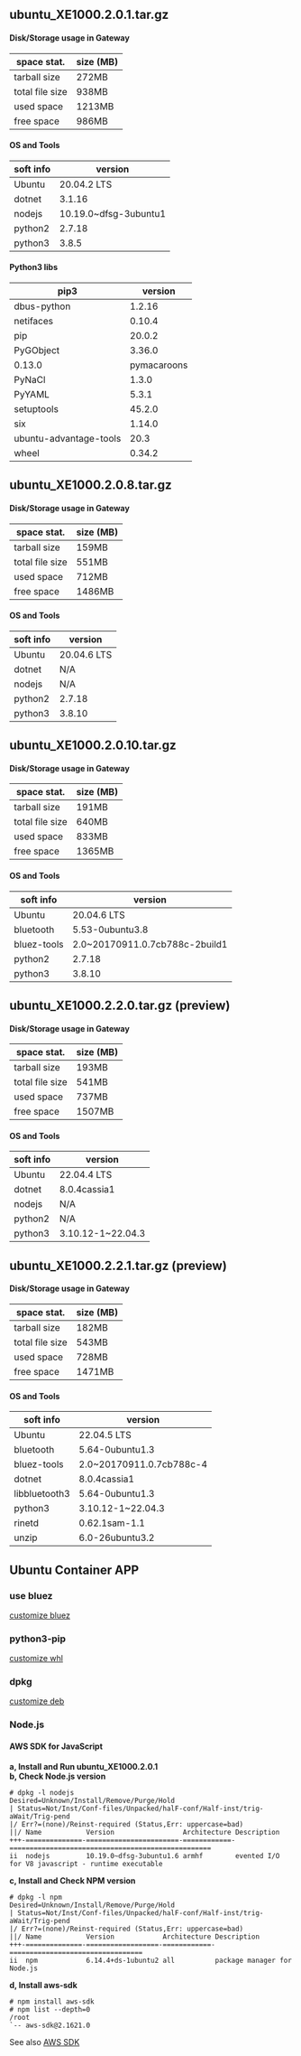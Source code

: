 ## ubuntu_XE1000.2.0.1.tar.gz
#### Disk/Storage usage in Gateway
| space stat. | size (MB) |
|--|--|
| tarball size | 272MB |
| total file size | 938MB |
| used space | 1213MB |
| free space | 986MB |
#### OS and Tools
| soft info | version |
|--|--|
| Ubuntu| 20.04.2 LTS |
| dotnet | 3.1.16 |
| nodejs | 10.19.0~dfsg-3ubuntu1 |
| python2 | 2.7.18 |
| python3 | 3.8.5 |
#### Python3 libs
| pip3 | version |
|--|--|
| dbus-python | 1.2.16 |
| netifaces | 0.10.4 |
| pip | 20.0.2 |
| PyGObject | 3.36.0 |
| 0.13.0 | pymacaroons |
| PyNaCl | 1.3.0 |
| PyYAML | 5.3.1 |
| setuptools | 45.2.0 |
| six | 1.14.0 |
| ubuntu-advantage-tools | 20.3 |
| wheel | 0.34.2 |
## ubuntu_XE1000.2.0.8.tar.gz
#### Disk/Storage usage in Gateway
| space stat. | size (MB) |
|--|--|
| tarball size | 159MB |
| total file size | 551MB |
| used space | 712MB |
| free space | 1486MB |
#### OS and Tools
| soft info | version |
|--|--|
| Ubuntu| 20.04.6 LTS |
| dotnet | N/A |
| nodejs | N/A |
| python2 | 2.7.18 |
| python3 | 3.8.10 |
## ubuntu_XE1000.2.0.10.tar.gz
#### Disk/Storage usage in Gateway
| space stat. | size (MB) |
|--|--|
| tarball size | 191MB |
| total file size | 640MB |
| used space | 833MB |
| free space | 1365MB |
#### OS and Tools
| soft info | version |
|--|--|
| Ubuntu| 20.04.6 LTS |
| bluetooth | 5.53-0ubuntu3.8 |
| bluez-tools | 2.0~20170911.0.7cb788c-2build1 |
| python2 | 2.7.18 |
| python3 | 3.8.10 |
## ubuntu_XE1000.2.2.0.tar.gz (preview)
#### Disk/Storage usage in Gateway
| space stat. | size (MB) |
|--|--|
| tarball size | 193MB |
| total file size | 541MB |
| used space | 737MB |
| free space | 1507MB |
#### OS and Tools
| soft info | version |
|--|--|
| Ubuntu | 22.04.4 LTS |
| dotnet | 8.0.4cassia1 |
| nodejs | N/A |
| python2 | N/A |
| python3 | 3.10.12-1~22.04.3 |
## ubuntu_XE1000.2.2.1.tar.gz (preview)
#### Disk/Storage usage in Gateway
| space stat. | size (MB) |
|--|--|
| tarball size | 182MB |
| total file size | 543MB |
| used space | 728MB |
| free space | 1471MB |
#### OS and Tools
| soft info | version |
|--|--|
| Ubuntu | 22.04.5 LTS |
| bluetooth | 5.64-0ubuntu1.3 |
| bluez-tools | 2.0~20170911.0.7cb788c-4 |
| dotnet | 8.0.4cassia1 |
| libbluetooth3 | 5.64-0ubuntu1.3 |
| python3 | 3.10.12-1~22.04.3 |
| rinetd | 0.62.1sam-1.1 |
| unzip | 6.0-26ubuntu3.2 |
## Ubuntu Container APP
### use bluez
[customize bluez](bluez_dbus.md)
### python3-pip
[customize whl](python3_pip.md)
### dpkg
[customize deb](dpkg_deb.md)
### Node.js
#### AWS SDK for JavaScript
**a, Install and Run ubuntu_XE1000.2.0.1**  
**b, Check Node.js version**  
```
# dpkg -l nodejs
Desired=Unknown/Install/Remove/Purge/Hold
| Status=Not/Inst/Conf-files/Unpacked/halF-conf/Half-inst/trig-aWait/Trig-pend
|/ Err?=(none)/Reinst-required (Status,Err: uppercase=bad)
||/ Name           Version                 Architecture Description
+++-==============-=======================-============-==================================================
ii  nodejs         10.19.0~dfsg-3ubuntu1.6 armhf        evented I/O for V8 javascript - runtime executable
```
**c, Install and Check NPM version**  
```
# dpkg -l npm
Desired=Unknown/Install/Remove/Purge/Hold
| Status=Not/Inst/Conf-files/Unpacked/halF-conf/Half-inst/trig-aWait/Trig-pend
|/ Err?=(none)/Reinst-required (Status,Err: uppercase=bad)
||/ Name           Version            Architecture Description
+++-==============-==================-============-=================================
ii  npm            6.14.4+ds-1ubuntu2 all          package manager for Node.js
```
**d, Install aws-sdk**  
```
# npm install aws-sdk
# npm list --depth=0  
/root
`-- aws-sdk@2.1621.0
```
See also [AWS SDK](https://www.npmjs.com/package/aws-sdk)

